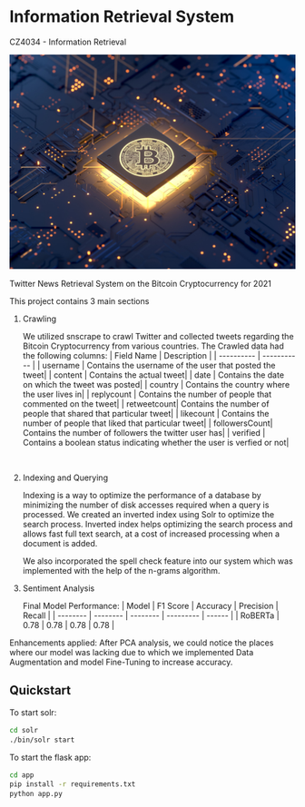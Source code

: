 # Information Retrieval System

CZ4034 - Information Retrieval

![](./assets/logo.png)

Twitter News Retrieval System on the Bitcoin Cryptocurrency for 2021

This project contains 3 main sections
1. Crawling

    We utilized snscrape to crawl Twitter and collected tweets regarding the Bitcoin Cryptocurrency from various countries.
    The Crawled data had the following columns:
    | Field Name | Description |
    | ---------- | ----------- |
    | username   | Contains the username of the user that posted the tweet|
    | content    | Contains the actual tweet|
    | date       | Contains the date on which the tweet was posted|
    | country    | Contains the country where the user lives in|
    | replycount | Contains the number of people that commented on the tweet|
    | retweetcount| Contains the number of people that shared that particular tweet|
    | likecount  | Contains the number of people that liked that particular tweet|
    | followersCount| Contains the number of followers the twitter user has|
    | verified | Contains a boolean status indicating whether the user is verfied or not|
<br/>

2. Indexing and Querying
    
    Indexing is a way to optimize the performance of a database by minimizing the number of disk accesses required when a query is processed.  We created an inverted index using Solr to optimize the search
    process. Inverted index helps optimizing the search process and allows fast full text search, at a cost of increased processing when a document is added.

    We also incorporated the spell check feature into our system which was implemented with the help of the n-grams algorithm.

3. Sentiment Analysis

    Final Model Performance:
    | Model    | F1 Score | Accuracy | Precision | Recall |
    | -------- | -------- | -------- | --------- | ------ |
    | RoBERTa  | 0.78     | 0.78     | 0.78      | 0.78  |
    
Enhancements applied: After PCA analysis, we could notice the places where our model was lacking due to which we implemented Data Augmentation and model Fine-Tuning to increase accuracy. 

## Quickstart

To start solr:

```bash
cd solr
./bin/solr start
```

To start the flask app:

```bash
cd app
pip install -r requirements.txt
python app.py
```
